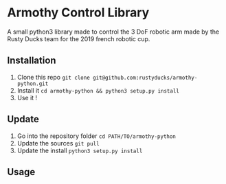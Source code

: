Armothy Control Library
=======================

A small python3 library made to control the 3 DoF robotic arm made by the Rusty Ducks team for the 2019 french robotic cup.

Installation
------------
1. Clone this repo `git clone git@github.com:rustyducks/armothy-python.git`
2. Install it `cd armothy-python && python3 setup.py install`
3. Use it !

Update
------
1. Go into the repository folder `cd PATH/TO/armothy-python`
2. Update the sources `git pull`
3. Update the install `python3 setup.py install`

Usage
-----


